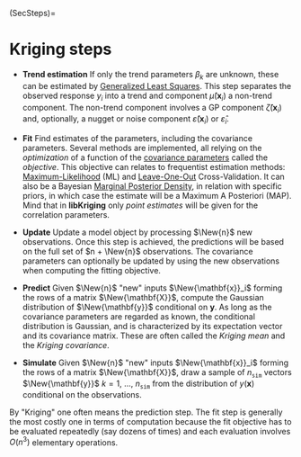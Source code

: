 (SecSteps)=
# Kriging steps

* **Trend estimation** If only the trend parameters $\beta_k$ are
  unknown, these can be estimated by [Generalized Least
  Squares](SecGLS). This step separates the observed response $y_i$
  into a trend and component $\widehat{\mu}(\mathbf{x}_i)$ a non-trend
  component. The non-trend component involves a GP component
  $\widehat{\zeta}(\mathbf{x}_i)$ and, optionally, a nugget or noise
  component $\widehat{\varepsilon}(\mathbf{x}_i)$ or
  $\widehat{\varepsilon}_i$.
  
  
* **Fit** Find estimates of the parameters, including the covariance
  parameters. Several methods are implemented, all relying on the
  *optimization* of a function of the [covariance
  parameters](SecParam) called the *objective*. This objective can
  relates to frequentist estimation methods:
  [Maximum-Likelihood](SecMLE) (ML) and [Leave-One-Out](SecLOO)
  Cross-Validation. It can also be a Bayesian [Marginal Posterior
  Density](SecBayes), in relation with specific priors, in which case
  the estimate will be a Maximum A Posteriori (MAP). Mind that in
  **libKriging** only *point estimates* will be given for the
  correlation parameters.

* **Update** Update a model object by processing $\New{n}$ new
  observations.  Once this step is achieved, the predictions will be
  based on the full set of $n + \New{n}$ observations. The covariance
  parameters can optionally be updated by using the new observations
  when computing the fitting objective.

* **Predict** Given $\New{n}$ "new" inputs $\New{\mathbf{x}}_i$ forming
  the rows of a matrix $\New{\mathbf{X}}$, compute the Gaussian
  distribution of $\New{\mathbf{y}}$ conditional on $\mathbf{y}$. As long as the
  covariance parameters are regarded as known, the conditional
  distribution is Gaussian, and is characterized by its expectation
  vector and its covariance matrix. These are often called the
  *Kriging mean* and the *Kriging covariance*.

* **Simulate** Given $\New{n}$ "new" inputs $\New{\mathbf{x}}_i$
  forming the rows of a matrix $\New{\mathbf{X}}$, draw a sample of
  $n_{\texttt{sim}}$ vectors $\New{\mathbf{y}}$ $k=1$, $\dots$,
  $n_{\texttt{sim}}$ from the distribution of $y(\mathbf{x})$
  conditional on the observations.
  

By "Kriging" one often means the prediction step. The fit step is
generally the most costly one in terms of computation because the fit
objective has to be evaluated repeatedly (say dozens of times) and
each evaluation involves $O(n^3)$ elementary operations.
